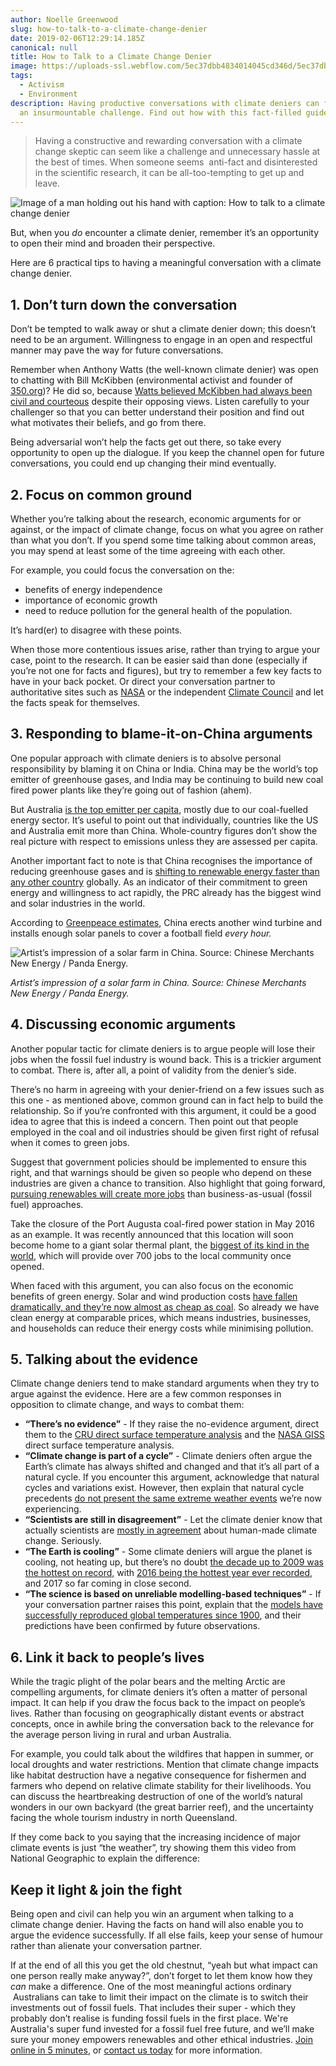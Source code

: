```yaml
---
author: Noelle Greenwood
slug: how-to-talk-to-a-climate-change-denier
date: 2019-02-06T12:29:14.185Z
canonical: null
title: How to Talk to a Climate Change Denier
image: https://uploads-ssl.webflow.com/5ec37dbb4834014045cd346d/5ec37dbc483401736ccd3e2f_How-To-Talk-to-a-Denier_main%20(1).png
tags:
  - Activism
  - Environment
description: Having productive conversations with climate deniers can feel like
  an insurmountable challenge. Find out how with this fact-filled guide.
---
```

> Having a constructive and rewarding conversation with a climate change skeptic can seem like a challenge and unnecessary hassle at the best of times. When someone seems  anti-fact and disinterested in the scientific research, it can be all-too-tempting to get up and leave.

![Image of a man holding out his hand with caption: How to talk to a climate change denier](<https://uploads-ssl.webflow.com/5ec37dbb4834014045cd346d/5ec37dbc483401736ccd3e2f_How-To-Talk-to-a-Denier_main%20(1).png>)

But, when you *do* encounter a climate denier, remember it’s an opportunity to open their mind and broaden their perspective.

Here are 6 practical tips to having a meaningful conversation with a climate change denier.

## 1. Don’t turn down the conversation

Don’t be tempted to walk away or shut a climate denier down; this doesn’t need to be an argument. Willingness to engage in an open and respectful manner may pave the way for future conversations.

Remember when Anthony Watts (the well-known climate denier) was open to chatting with Bill McKibben (environmental activist and founder of [350.org](https://350.org/))? He did so, because [Watts believed McKibben had always been civil and courteous](https://wattsupwiththat.com/2015/06/06/my-one-on-one-meeting-with-bill-mckibben/) despite their opposing views. Listen carefully to your challenger so that you can better understand their position and find out what motivates their beliefs, and go from there.

Being adversarial won’t help the facts get out there, so take every opportunity to open up the dialogue. If you keep the channel open for future conversations, you could end up changing their mind eventually.

## 2. Focus on common ground

Whether you’re talking about the research, economic arguments for or against, or the impact of climate change, focus on what you agree on rather than what you don’t. If you spend some time talking about common areas, you may spend at least some of the time agreeing with each other.

For example, you could focus the conversation on the:

* benefits of energy independence
* importance of economic growth
* need to reduce pollution for the general health of the population.

It’s hard(er) to disagree with these points.

When those more contentious issues arise, rather than trying to argue your case, point to the research. It can be easier said than done (especially if you’re not one for facts and figures), but try to remember a few key facts to have in your back pocket. Or direct your conversation partner to authoritative sites such as [NASA](https://climate.nasa.gov/evidence/) or the independent [Climate Council](https://www.climatecouncil.org.au/category/the-facts) and let the facts speak for themselves.

## 3. Responding to blame-it-on-China arguments

One popular approach with climate deniers is to absolve personal responsibility by blaming it on China or India. China may be the world’s top emitter of greenhouse gases, and India may be continuing to build new coal fired power plants like they’re going out of fashion (ahem).

But Australia [is the top emitter per capita](http://edgar.jrc.ec.europa.eu/news_docs/jrc-2016-trends-in-global-co2-emissions-2016-report-103425.pdf), mostly due to our coal-fuelled energy sector. It’s useful to point out that individually, countries like the US and Australia emit more than China. Whole-country figures don’t show the real picture with respect to emissions unless they are assessed per capita.

Another important fact to note is that China recognises the importance of reducing greenhouse gases and is [shifting to renewable energy faster than any other country](http://www.abc.net.au/news/2017-03-02/china-coal-cuts-and-renewables-transform-climate-change-leader/8316660) globally. As an indicator of their commitment to green energy and willingness to act rapidly, the PRC already has the biggest wind and solar industries in the world.

According to [Greenpeace estimates](http://energydesk.greenpeace.org/2016/09/08/china-six-little-known-facts-countrys-solar-wind-boom/), China erects another wind turbine and installs enough solar panels to cover a football field *every hour.*

![‍Artist’s impression of a solar farm in China. Source: Chinese Merchants New Energy / Panda Energy.](https://uploads-ssl.webflow.com/5ec37dbb4834014045cd346d/5ec37dbc4834016f82cd3ca9_Panda-solar_CMNE%20China.jpg)

‍*Artist’s impression of a solar farm in China.* *Source: Chinese Merchants New Energy / Panda Energy.*

## 4. Discussing economic arguments

Another popular tactic for climate deniers is to argue people will lose their jobs when the fossil fuel industry is wound back. This is a trickier argument to combat. There is, after all, a point of validity from the denier’s side.

There’s no harm in agreeing with your denier-friend on a few issues such as this one - as mentioned above, common ground can in fact help to build the relationship. So if you’re confronted with this argument, it could be a good idea to agree that this is indeed a concern. Then point out that people employed in the coal and oil industries should be given first right of refusal when it comes to green jobs.

Suggest that government policies should be implemented to ensure this right, and that warnings should be given so people who depend on these industries are given a chance to transition. Also highlight that going forward, [pursuing renewables will create more jobs](https://www.climatecouncil.org.au/renewablesreport) than business-as-usual (fossil fuel) approaches.

Take the closure of the Port Augusta coal-fired power station in May 2016 as an example. It was recently announced that this location will soon become home to a giant solar thermal plant, the [biggest of its kind in the world](http://www.abc.net.au/news/2017-08-14/solar-thermal-power-plant-announcement-for-port-augusta/8804628), which will provide over 700 jobs to the local community once opened.

When faced with this argument, you can also focus on the economic benefits of green energy. Solar and wind production costs [have fallen dramatically, and they’re now almost as cheap as coal](https://www.sciencefriday.com/articles/how-to-talk-about-climate-change-with-a-denier/). So already we have clean energy at comparable prices, which means industries, businesses, and households can reduce their energy costs while minimising pollution.

## 5. Talking about the evidence

Climate change deniers tend to make standard arguments when they try to argue against the evidence. Here are a few common responses in opposition to climate change, and ways to combat them:

* **“There’s no evidence”** - If they raise the no-evidence argument, direct them to the [CRU direct surface temperature analysis](http://www.cru.uea.ac.uk/documents/421974/1295957/Info+sheet+%231.pdf/c612fc7e-babb-463c-b5e3-124ac76680c5) and the [NASA GISS](https://data.giss.nasa.gov/gistemp/) direct surface temperature analysis.
* **“Climate change is part of a cycle”** - Climate deniers often argue the Earth’s climate has always shifted and changed and that it’s all part of a natural cycle. If you encounter this argument, acknowledge that natural cycles and variations exist. However, then explain that natural cycle precedents [do not present the same extreme weather events](http://grist.org/climate-energy/current-global-warming-is-just-part-of-a-natural-cycle/) we’re now experiencing.
* **“Scientists are still in disagreement”** - Let the climate denier know that actually scientists are [mostly in agreement](https://www.beforetheflood.com/explore/the-deniers/fact-more-than-97-percent-of-scientists-agree-on-climate-change/) about human-made climate change. Seriously.
* **“The Earth is cooling”** - Some climate deniers will argue the planet is cooling, not heating up, but there’s no doubt [the decade up to 2009 was the hottest on record,](https://skepticalscience.com/oneliners.php) with [2016 being the hottest year ever recorded](https://www.theguardian.com/environment/climate-consensus-97-per-cent/2017/jul/31/2017-is-so-far-the-second-hottest-year-on-record-thanks-to-global-warming), and 2017 so far coming in close second.
* **“The science is based on unreliable modelling-based techniques”** - If your conversation partner raises this point, explain that the [models have successfully reproduced global temperatures since 1900](https://skepticalscience.com/oneliners.php), and their predictions have been confirmed by future observations.

## 6. Link it back to people’s lives

While the tragic plight of the polar bears and the melting Arctic are compelling arguments, for climate deniers it’s often a matter of personal impact. It can help if you draw the focus back to the impact on people’s lives. Rather than focusing on geographically distant events or abstract concepts, once in awhile bring the conversation back to the relevance for the average person living in rural and urban Australia.

For example, you could talk about the wildfires that happen in summer, or local droughts and water restrictions. Mention that climate change impacts like habitat destruction have a negative consequence for fishermen and farmers who depend on relative climate stability for their livelihoods. You can discuss the heartbreaking destruction of one of the world’s natural wonders in our own backyard (the great barrier reef), and the uncertainty facing the whole tourism industry in north Queensland.

If they come back to you saying that the increasing incidence of major climate events is just “the weather”, try showing them this video from National Geographic to explain the difference:

## Keep it light & join the fight

Being open and civil can help you win an argument when talking to a climate change denier. Having the facts on hand will also enable you to argue the evidence successfully. If all else fails, keep your sense of humour rather than alienate your conversation partner.

If at the end of all this you get the old chestnut, “yeah but what impact can one person really make anyway?”, don’t forget to let them know how they *can* make a difference. One of the most meaningful actions ordinary  Australians can take to limit their impact on the climate is to switch their investments out of fossil fuels. That includes their super - which they probably don’t realise is funding fossil fuels in the first place. We're Australia's super fund invested for a fossil fuel free future, and we’ll make sure your money empowers renewables and other ethical industries. [Join online in 5 minutes](https://www.myfuturesuper.com.au/?#sign-up), or [contact us today](https://www.myfuturesuper.com.au/?) for more information.